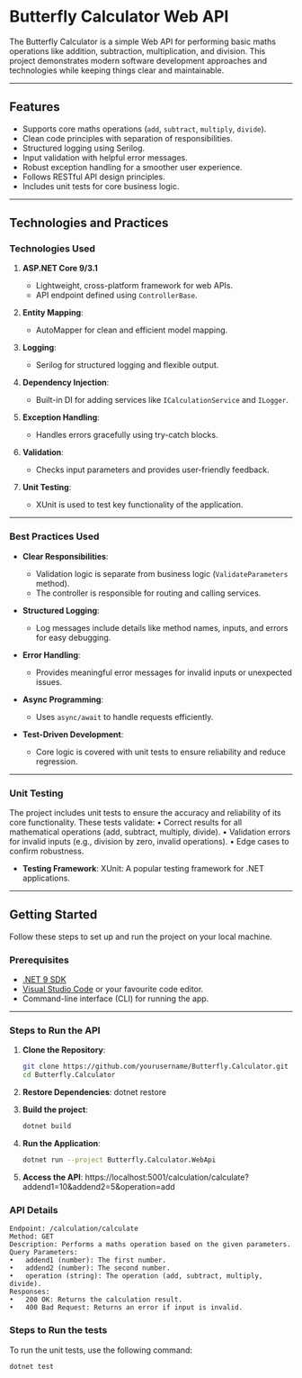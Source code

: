 # Butterfly Calculator Web API

The Butterfly Calculator is a simple Web API for performing basic maths operations like addition, subtraction, multiplication, and division. This project demonstrates modern software development approaches and technologies while keeping things clear and maintainable.

---

## Features

- Supports core maths operations (`add`, `subtract`, `multiply`, `divide`).
- Clean code principles with separation of responsibilities.
- Structured logging using Serilog.
- Input validation with helpful error messages.
- Robust exception handling for a smoother user experience.
- Follows RESTful API design principles.
- Includes unit tests for core business logic.

---

## Technologies and Practices

### Technologies Used

1. **ASP.NET Core 9/3.1**
   - Lightweight, cross-platform framework for web APIs.
   - API endpoint defined using `ControllerBase`.

2. **Entity Mapping**:
   - AutoMapper for clean and efficient model mapping.

3. **Logging**:
   - Serilog for structured logging and flexible output.

4. **Dependency Injection**:
   - Built-in DI for adding services like `ICalculationService` and `ILogger`.

5. **Exception Handling**:
   - Handles errors gracefully using try-catch blocks.

6. **Validation**:
   - Checks input parameters and provides user-friendly feedback.

7. **Unit Testing**:
   - XUnit is used to test key functionality of the application.

---

### Best Practices Used

- **Clear Responsibilities**:
  - Validation logic is separate from business logic (`ValidateParameters` method).
  - The controller is responsible for routing and calling services.

- **Structured Logging**:
  - Log messages include details like method names, inputs, and errors for easy debugging.

- **Error Handling**:
  - Provides meaningful error messages for invalid inputs or unexpected issues.

- **Async Programming**:
  - Uses `async/await` to handle requests efficiently.

- **Test-Driven Development**:
  - Core logic is covered with unit tests to ensure reliability and reduce regression.

---

### Unit Testing
The project includes unit tests to ensure the accuracy and reliability of its core functionality. These tests validate:
	•	Correct results for all mathematical operations (add, subtract, multiply, divide).
	•	Validation errors for invalid inputs (e.g., division by zero, invalid operations).
	•	Edge cases to confirm robustness.

- **Testing Framework**:
XUnit: A popular testing framework for .NET applications.
    
---

## Getting Started

Follow these steps to set up and run the project on your local machine.

### Prerequisites

- [.NET 9 SDK](https://dotnet.microsoft.com/download/dotnet/9.0)
- [Visual Studio Code](https://code.visualstudio.com/) or your favourite code editor.
- Command-line interface (CLI) for running the app.

---

### Steps to Run the API

1. **Clone the Repository**:
   ```bash
   git clone https://github.com/yourusername/Butterfly.Calculator.git
   cd Butterfly.Calculator

2. **Restore Dependencies**:
    dotnet restore

3. **Build the project**:
    ```bash
    dotnet build
4. **Run the Application**:
    ```bash
    dotnet run --project Butterfly.Calculator.WebApi
5. **Access the API**:
    https://localhost:5001/calculation/calculate?addend1=10&addend2=5&operation=add


### API Details
    Endpoint: /calculation/calculate
    Method: GET
    Description: Performs a maths operation based on the given parameters.
    Query Parameters:
	•	addend1 (number): The first number.
	•	addend2 (number): The second number.
	•	operation (string): The operation (add, subtract, multiply, divide).
    Responses:
	•	200 OK: Returns the calculation result.
	•	400 Bad Request: Returns an error if input is invalid.

### Steps to Run the tests
To run the unit tests, use the following command:
    
    dotnet test